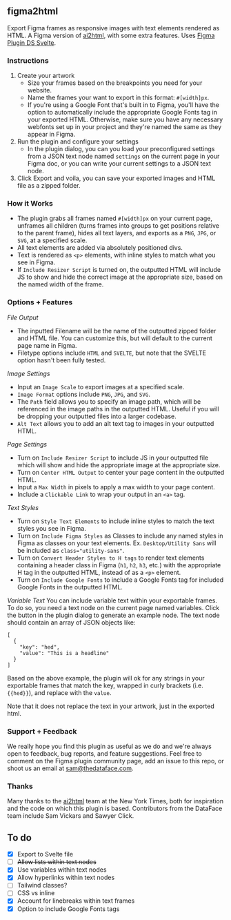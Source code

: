 ## figma2html

Export Figma frames as responsive images with text elements rendered as HTML. A Figma version of [ai2html](http://ai2html.org), with some extra features. Uses [Figma Plugin DS Svelte](https://github.com/thomas-lowry/figma-plugin-ds-svelte).

### Instructions

1. Create your artwork
    - Size your frames based on the breakpoints you need for your website.
    - Name the frames your want to export in this format: `#[width]px`.
    - If you're using a Google Font that's built in to Figma, you'll have the option to automatically include the appropriate Google Fonts tag in your exported HTML. Otherwise, make sure you have any necessary webfonts set up in your project and they're named the same as they appear in Figma.
2. Run the plugin and configure your settings
    - In the plugin dialog, you can you load your preconfigured settings from a JSON text node named `settings` on the current page in your Figma doc, or you can write your current settings to a JSON text node.
3. Click Export and voila, you can save your exported images and HTML file as a zipped folder.


### How it Works
- The plugin grabs all frames named `#[width]px` on your current page, unframes all children (turns frames into groups to get positions relative to the parent frame), hides all text layers, and exports as a `PNG`, `JPG`, or `SVG`, at a specified scale.
- All text elements are added via absolutely positioned divs.
- Text is rendered as `<p>` elements, with inline styles to match what you see in Figma.
- If `Include Resizer Script` is turned on, the outputted HTML will include JS to show and hide the correct image at the appropriate size, based on the named width of the frame.

### Options + Features
*File Output*
- The inputted Filename will be the name of the outputted zipped folder and HTML file. You can customize this, but will default to the current page name in Figma.
- Filetype options include `HTML` and `SVELTE`, but note that the SVELTE option hasn't been fully tested.

*Image Settings*
- Input an `Image Scale` to export images at a specified scale.
- `Image Format` options include `PNG`, `JPG`, and `SVG`.
- The `Path` field allows you to specify an image path, which will be referenced in the image paths in the outputted HTML. Useful if you will be dropping your outputted files into a larger codebase.
- `Alt Text` allows you to add an alt text tag to images in your outputted HTML.

*Page Settings*
- Turn on `Include Resizer Script` to include JS in your outputted file which will show and hide the appropriate image at the appropriate size.
- Turn on `Center HTML Output` to center your page content in the outputted HTML.
- Input a `Max Width` in pixels to apply a max width to your page content.
- Include a `Clickable Link` to wrap your output in an `<a>` tag.

*Text Styles*
- Turn on `Style Text Elements` to include inline styles to match the text styles you see in Figma.
- Turn on `Include Figma Styles` as Classes to include any named styles in Figma as classes on your text elements. Ex. `Desktop/Utility Sans` will be included as `class="utility-sans"`.
- Turn on `Convert Header Styles to H tags` to render text elements containing a header class in Figma (`h1`, `h2`, `h3`, etc.) with the appropriate H tag in the outputted HTML, instead of as a `<p>` element.
- Turn on `Include Google Fonts` to include a Google Fonts tag for included Google Fonts in the outputted HTML.

*Variable Text*
You can include variable text within your exportable frames. To do so, you need a text node on the current page named variables. Click the button in the plugin dialog to generate an example node. The text node should contain an array of JSON objects like: 
```
[
  {
    "key": "hed",
    "value": "This is a headline"
  }
]
```
Based on the above example, the plugin will ok for any strings in your exportable frames that match the key, wrapped in curly brackets (i.e. `{{hed}}`), and replace with the `value`.

Note that it does not replace the text in your artwork, just in the exported html.


### Support + Feedback
We really hope you find this plugin as useful as we do and we're always open to feedback, bug reports, and feature suggestions. Feel free to comment on the Figma plugin community page, add an issue to this repo, or shoot us an email at sam@thedataface.com.

### Thanks
Many thanks to the [ai2html](http://ai2html.org) team at the New York Times, both for inspiration and the code on which this plugin is based. Contributors from the DataFace team include Sam Vickars and Sawyer Click.



## To do

- [x] Export to Svelte file
- [ ] ~~Allow lists within text nodes~~
- [x] Use variables within text nodes
- [x] Allow hyperlinks within text nodes
- [ ] Tailwind classes?
- [ ] CSS vs inline
- [x] Account for linebreaks within text frames
- [x] Option to include Google Fonts tags